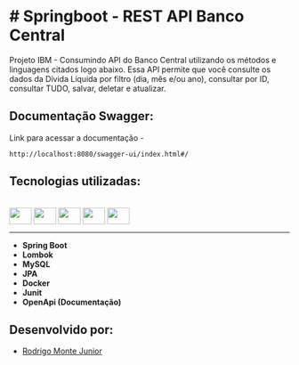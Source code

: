 # # Springboot - REST API Banco Central

Projeto IBM - Consumindo API do Banco Central utilizando os métodos e linguagens citados logo abaixo. Essa API permite que você consulte os dados da Dívida Líquida por filtro (dia, mês e/ou ano), consultar por ID, consultar TUDO, salvar, deletar e atualizar.

## Documentação Swagger:
Link para acessar a documentação -
````
http://localhost:8080/swagger-ui/index.html#/
````

## Tecnologias utilizadas:

</div>
<div style="display: inline_block"><br>
  <img align="center" height="30" width="40" src="https://cdn.jsdelivr.net/gh/devicons/devicon/icons/java/java-original-wordmark.svg">
  <img align="center" height="30" width="40" src="https://cdn.jsdelivr.net/gh/devicons/devicon/icons/mysql/mysql-original-wordmark.svg">
  <img align="center" height="30" width="40" src="https://cdn.jsdelivr.net/gh/devicons/devicon/icons/spring/spring-plain-wordmark.svg">
  <img align="center" height="30" width="40" src="https://cdn.jsdelivr.net/gh/devicons/devicon/icons/docker/docker-original-wordmark.svg">
  <img align="center" height="30" width="40" src="https://cdn.jsdelivr.net/gh/devicons/devicon/icons/git/git-original-wordmark.svg">
</div>

---
- **Spring Boot**
- **Lombok**
- **MySQL**
- **JPA** 
- **Docker** 
- **Junit**
- **OpenApi (Documentação)**

## Desenvolvido por: 

- [Rodrigo Monte Junior](https://github.ibm.com/rodrigo-montejr)
